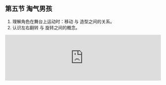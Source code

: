 ## 第五节 淘气男孩

1. 理解角色在舞台上运动时：移动 与 造型之间的关系。
2. 认识左右翻转 与 旋转之间的概念。

<iframe src="http://cs.leaplearner.com/video/vs/sharing/jOmT4VrG#!aG9tZV92aWRlby03NTg4" width='100%' id='video1' frameborder=0 'allowfullscreen'></iframe>
<script type="text/javascript">
document.getElementById("video1").style.height=document.getElementById("video1").scrollWidth*0.75+"px";
</script>



